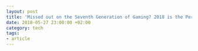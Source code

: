 ```yaml
---
layout: post
title: 'Missed out on the Seventh Generation of Gaming? 2018 is the Perfect Time to Buy a PS3!'
date: 2018-05-27 23:00:00 +02:00
category: tech
tags:
- article
---
```

